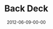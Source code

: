 ---
layout: message
category: message
series: "The Backyard Gospel"
title: "Back Deck"
date: 2012-06-09-00-00
message_id: 732
---